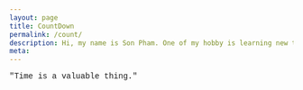 ```yaml
---
layout: page
title: CountDown
permalink: /count/
description: Hi, my name is Son Pham. One of my hobby is learning new things. I make this blog to share with you my long journey.
meta: 
---
```

<style>
.day {
  display: flex;
}
.hour-block {
  width: 20px;
  height: 30px;
  background-color: gray;
  margin-right: 1px;
}
.hour-block.passing {
  background-color: orange;
}
.hour {
  display: flex;
}
.minute-block {
  width: 5px;
  height: 20px;
  background-color: gray;
  margin-right: 1px;
}
.minute-block.passing {
  background-color: orange;
}
.minute {
  display: flex;
}
.second-block {
  width: 3px;
  height: 20px;
  background-color: gray;
  margin-right: 1px;
}
.second-block.passing {
  background-color: orange;
}
#countdown {
  display: flex;
  justify-content: center;
  align-items: center;
  flex-wrap: wrap;
}
.day-block {
  width: 10px;
  height: 10px;
  background-color: #ddd;
  margin: 1px;
}
.passed {
  background-color: lightsalmon;
}
.remaining {
  background-color: whitesmoke;
}

</style>

<p id="quote" style="font-family:'Courier New'">"Time is a valuable thing."</p>

<div id="day" class="day">
  <!-- Blocks representing each hour -->
</div>
<br>
<div id="hour" class="hour">
  <!-- Blocks representing each minute -->
</div>
<br>
<div id="minute" class="minute">
  <!-- Blocks representing each second -->
</div>
<br>
<div id="countdown"></div>


<script>
  const url = 'https://raw.githubusercontent.com/JamesFT/Database-Quotes-JSON/master/quotes.json';

function getQuote(url) {
  return fetch(url)
    .then(response => response.json())
    .then(data => {
      return data;
    });
}

let quote;
let i;

getQuote(url)
  .then(data => {
    quote = data;
		i = Math.floor(Math.random() * quote.length);
		document.getElementById('quote').innerHTML = `${quote[i].quoteText} - ${quote[i].quoteAuthor}`;
  })
  .catch(error => {
    console.log('An error occurred:', error);
  });

function updateClock() {
  const currentTime = new Date();
  const currentHour = currentTime.getHours();
  const currentMinute = currentTime.getMinutes();
  const currentSecond = currentTime.getSeconds();

  updateHours(currentHour);
  updateMinutes(currentMinute);
  updateSeconds(currentSecond);
}

function updateHours(currentHour) {
  const dayContainer = document.getElementById('day');

  // Remove existing blocks
  while (dayContainer.firstChild) {
    dayContainer.firstChild.remove();
  }

  // Create new blocks
  for (let hour = 0; hour < 24; hour++) {
    const hourBlock = document.createElement('div');
    hourBlock.className = 'hour-block';

    if (hour < currentHour) {
      hourBlock.classList.add('passing');
    }

    dayContainer.appendChild(hourBlock);
  }
}

function updateMinutes(currentMinute) {
  const hourContainer = document.getElementById('hour');

  // Remove existing blocks
  while (hourContainer.firstChild) {
    hourContainer.firstChild.remove();
  }

  // Create new blocks
  for (let minute = 0; minute < 60; minute++) {
    const minuteBlock = document.createElement('div');
    minuteBlock.className = 'minute-block';

    if (minute < currentMinute) {
      minuteBlock.classList.add('passing');
    }

    hourContainer.appendChild(minuteBlock);
  }
}

function updateSeconds(currentSecond) {
  const minuteContainer = document.getElementById('minute');

  // Remove existing blocks
  while (minuteContainer.firstChild) {
    minuteContainer.firstChild.remove();
  }

  // Create new blocks
  for (let second = 0; second < 60; second++) {
    const secondBlock = document.createElement('div');
    secondBlock.className = 'second-block';

    if (second < currentSecond) {
      secondBlock.classList.add('passing');
    }

    minuteContainer.appendChild(secondBlock);
  }
}

function updateCountdown() {
  const startDate = new Date("2023-04-18");
  const endDate = new Date("2024-09-01");
  const countdownContainer = document.getElementById("countdown");
  const currentDate = new Date();

  const remainingDays = Math.ceil((endDate - currentDate) / (1000 * 60 * 60 * 24));

  countdownContainer.innerHTML = "";

  for (let i = 0; i < remainingDays; i++) {
    const dayBlock = document.createElement("div");
    dayBlock.classList.add("day-block");

    if (startDate <= currentDate) {
      dayBlock.classList.add("passed");
    } else {
      dayBlock.classList.add("remaining");
    }

    countdownContainer.appendChild(dayBlock);
    currentDate.setDate(currentDate.getDate() - 1);
  }
}

// Update clock immediately
updateClock();
setInterval(updateClock, 1000);

// Update countdown immediately
updateCountdown();
setInterval(updateCountdown, 1000);

</script>